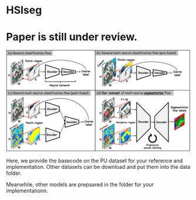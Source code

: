 # HSIseg

# Paper is still under review. 

![Graphical_Abstract](https://github.com/zhouweilian1904/HSI_Segmentation/blob/main/graphical_abstract.jpg)

Here, we provide the basecode on the PU dataset for your reference and implementation. Other datasets can be download and put them into the data folder.

Meanwhile, other models are prepaared in the folder for your implementationn.



